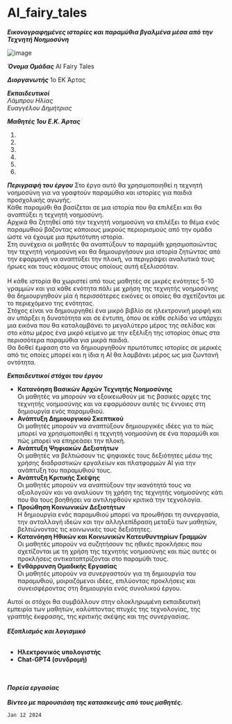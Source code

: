 # AI_fairy_tales


***Εικονογραφημένες ιστορίες και παραμύθια βγαλμένα μέσα από την Τεχνητή Νοημοσύνη***

![image](https://github.com/iliaslmp/AI_fairy_tales/assets/6298606/1b36f47c-1fa3-49cf-87eb-40bf5e885d55)

***Όνομα Ομάδας***
ΑΙ Fairy Tales

***Διοργανωτής***
1o EK Άρτας

***Εκπαιδευτικοί*** <br/>
_Λάμπρου Ηλίας_ <br/>
_Ευαγγέλου Δημήτριος_

***Μαθητές  1ου E.K. Άρτας*** <br/>
1. <br/>
2. <br/>
3. <br/>
4. <br/>
5. <br/>
6. <br/>



***Περιγραφή του έργου***
Στο έργο αυτό θα χρησιμοποιηθεί η τεχνητή νοημοσύνη για να γραφτούν παραμύθια και ιστορίες για παιδιά προσχολικής αγωγής.<br/>
Κάθε παραμύθι θα βασίζεται σε μια ιστορία που θα επιλέξει και θα αναπτύξει η τεχνητή νοημοσύνη. <br/>
Αρχικά θα ζητηθεί από την τεχνητή νοημοσύνη να επιλέξει το θέμα ενός παραμυθιού βάζοντας κάποιους μικρούς περιορισμούς από την ομάδα ώστε να έχουμε μια πρωτότυπη ιστορία. <br/>
Στη συνέχεια οι μαθητές θα αναπτύξουν το παραμύθι χρησιμοποιώντας την τεχνητή νοημοσύνη  και  θα δημιουργήσουν μια ιστορία ζητώντας από την εφαρμογή να αναπτύξει την πλοκή, να περιγράψει αναλυτικά τους ήρωες και τους κόσμους στους οποίους αυτή εξελισσόταν.<br/><br/>
Η κάθε ιστορία θα χωριστεί από τους μαθητές σε μικρές ενότητες 5-10 γραμμών και για κάθε ενότητα πάλι με χρήση της τεχνητής νοημοσύνης θα δημιουργηθούν μία ή περισσότερες εικόνες οι οποίες θα σχετίζονται με το περιεχόμενο της ενότητας. <br/>
Στόχος είναι να δημιουργηθεί ένα μικρό βιβλίο σε ηλεκτρονική μορφή και αν υπάρξει η δυνατότητα και σε έντυπη, όπου σε κάθε σελίδα να υπάρχει μια εικόνα που θα καταλαμβάνει το μεγαλύτερο μέρος της σελίδας και στο κάτω μέρος ένα μικρό κείμενο με την εξέλιξη της ιστορίας όπως στα περισσότερα παραμύθια για μικρά παιδιά.<br/>
Θα δοθεί έμφαση στο να δημιουργηθούν πρωτότυπες ιστορίες σε μερικές από τις οποίες μπορεί και η ίδια η ΑΙ θα λαμβάνει μέρος 
ως μια ζωντανή οντότητα. <br/>

***Eκπαιδευτικοί στόχοι του έργου***
- **Κατανόηση Βασικών Αρχών Τεχνητής Νοημοσύνης**<br/>
 Οι μαθητές να μπορούν να εξοικειωθούν με τις βασικές αρχές της τεχνητής νοημοσύνης και να εφαρμόσουν αυτές τις έννοιες στη δημιουργία ενός παραμυθιού.
- **Ανάπτυξη Δημιουργικού Σκεπτικού**<br/>
Οι μαθητές μπορούν να αναπτύξουν δημιουργικές ιδέες για το πώς μπορεί να χρησιμοποιηθεί η τεχνητή νοημοσύνη σε ένα παραμύθι και πώς μπορεί να επηρεάσει την πλοκή.
- **Ανάπτυξη Ψηφιακών Δεξιοτήτων**<br/>
Οι μαθητές να βελτιώσουν τις ψηφιακές τους δεξιότητες μέσω της χρήσης διαδραστικών εργαλείων και πλατφορμών ΑΙ για την ανάπτυξη του παραμυθιού τους.
- **Ανάπτυξη Κριτικής Σκέψης**<br/>
Οι μαθητές μπορούν να αναπτύξουν την ικανότητά τους να αξιολογούν και να αναλύουν τη χρήση της τεχνητής νοημοσύνης κάτι που θα τους βοηθήσει να αντιληφθούν κριτικά την τεχνολογία.
- **Προώθηση Κοινωνικών Δεξιοτήτων**<br/>
Η δημιουργία ενός παραμυθιού μπορεί να προωθήσει τη συνεργασία, την ανταλλαγή ιδεών και την αλληλεπίδραση μεταξύ των μαθητών, βελτιώνοντας τις κοινωνικές τους δεξιότητες.
- **Κατανόηση Ηθικών και Κοινωνικών Κατευθυντηρίων Γραμμών**<br/>
Οι μαθητές μπορούν να συζητήσουν τις ηθικές προκλήσεις που σχετίζονται με τη χρήση της τεχνητής νοημοσύνης και πώς αυτές οι προκλήσεις αντικατοπτρίζονται στο παραμύθι τους.
- **Ενθάρρυνση Ομαδικής Εργασίας**<br/>
Οι μαθητές μπορούν να συνεργαστούν για τη δημιουργία του παραμυθιού, μοιραζόμενοι ιδέες, επιλύοντας προκλήσεις και συνεισφέροντας στη δημιουργία ενός συνολικού έργου.

Αυτοί οι στόχοι θα συμβάλλουν στην ολοκληρωμένη εκπαιδευτική εμπειρία των μαθητών, καλύπτοντας πτυχές της τεχνολογίας, της γραπτής έκφρασης, της κριτικής σκέψης και της συνεργασίας.
<br/><br/>
***Εξοπλισμός και λογισμικό***<br/>
<br/>
- **Ηλεκτρονικός υπολογιστής** <br/>
- **Chat-GPT4 (συνδρομή)** <br/>

<br/><br/>
***Πορεία εργασίας***
<br/><br/>
***Βίντεο με παρουσιάση της κατασκευής από τους μαθητές.***


`Jan 12 2024`
